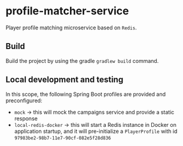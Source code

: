 # profile-matcher-service

Player profile matching microservice based on `Redis`. 

## Build

Build the project by using the gradle `gradlew build` command.

## Local development and testing

In this scope, the following Spring Boot profiles are provided and preconfigured:
* `mock` -> this will mock the campaigns service and provide a static response
* `local-redis-docker` -> this will start a Redis instance in Docker on application startup, and it will pre-initialize a `PlayerProfile` with id `97983be2-98b7-11e7-90cf-082e5f28d836` 

